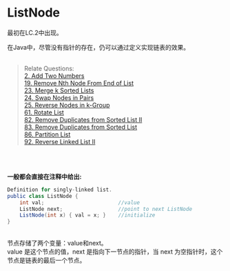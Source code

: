# ListNode

最初在LC.2中出现。<br>

在Java中，尽管没有指针的存在，仍可以通过定义实现链表的效果。<br>
<br>

> Relate Questions:<br>
[2. Add Two Numbers](https://leetcode.com/problems/add-two-numbers/)<br>
[19. Remove Nth Node From End of List](https://leetcode.com/problems/remove-nth-node-from-end-of-list/)<br>
[23. Merge k Sorted Lists](https://leetcode.com/problems/merge-k-sorted-lists/)<br>
[24. Swap Nodes in Pairs](https://leetcode.com/problems/swap-nodes-in-pairs/)<br>
[25. Reverse Nodes in k-Group](https://leetcode.com/problems/reverse-nodes-in-k-group/)<br>
[61. Rotate List](https://leetcode.com/problems/rotate-list/)<br>
[82. Remove Duplicates from Sorted List II](https://leetcode.com/problems/remove-duplicates-from-sorted-list-ii/)<br>
[83. Remove Duplicates from Sorted List](https://leetcode.com/problems/remove-duplicates-from-sorted-list/)<br>
[86. Partition List](https://leetcode.com/problems/partition-list/)<br>
[92. Reverse Linked List II](https://leetcode.com/problems/reverse-linked-list-ii/)<br>
<br>
<br>

**一般都会直接在注释中给出:** <br>

```JAVA
Definition for singly-linked list.
public class ListNode {
    int val;                        //value
    ListNode next;                  //point to next ListNode
    ListNode(int x) { val = x; }    //initialize
}
```

<br>
节点存储了两个变量：value和next。<br>
value 是这个节点的值，next 是指向下一节点的指针，当 next 为空指针时，这个节点是链表的最后一个节点。
